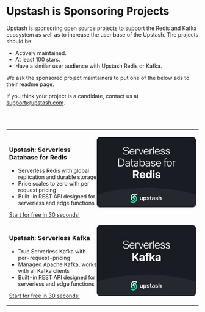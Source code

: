 # Upstash is Sponsoring Projects

Upstash is sponsoring open source projects to support the Redis and Kafka
ecosystem as well as to increase the user base of the Upstash. The projects
should be:

- Actively maintained.
- At least 100 stars.
- Have a similar user audience with Upstash Redis or Kafka.

We ask the sponsored project maintainers to put one of the below ads to their readme page.

If you think your project is a candidate, contact us at support@upstash.com.

<br/>
<br/>

<table>
<tr>
<td>
  <img width="1000" height="0">
  <img src="https://raw.githubusercontent.com/upstash/sponsorship/master/redis.png" alt="Upstash" width="260" align="right">

<h3>Upstash: Serverless Database for Redis</h3>

  <ul>
    <li>Serverless Redis with global replication and durable storage</li>
    <li>Price scales to zero with per request pricing</li>
    <li>Built-in REST API designed for serverless and edge functions</li>
  </ul>
  
[Start for free in 30 seconds!](https://upstash.com/?utm_source=YOUR_PROJECT)
</td>
</tr>

<tr>
<td>
  <img src="https://raw.githubusercontent.com/upstash/sponsorship/master/kafka.png" alt="Upstash" width="260" align="right">

<h3>Upstash: Serverless Kafka</h3>

  <ul>
    <li>True Serverless Kafka with per-request-pricing</li>
    <li>Managed Apache Kafka, works with all Kafka clients</li>
    <li>Built-in REST API designed for serverless and edge functions</li>
  </ul>

[Start for free in 30 seconds!](https://upstash.com/?utm_source=YOUR_PROJECT)
</td>
</tr>
</table>





